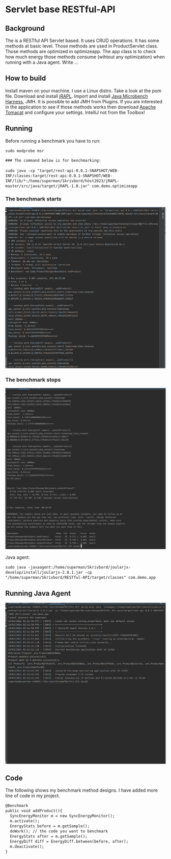 # Servlet base RESTful-API
## Background
The is a RESTful API Servlet based. It uses CRUD operations. It has some methods at basic level.
Those methods are used in ProductServlet class. Those methods are optimized in optimizeapp. The app class is to check how much energy those methods consume (wihtout any optimization) when running with a Java agent. 
Write ...
## How to build
Install maven on your machine. I use a Linux distro. Take a look at the pom file. Download and install [jRAPL](https://github.com/aservet1/jRAPL). Import and install [Java Microbench Harness](https://github.com/openjdk/jmh), JMH. It is poosible to add JMH from Plugins. If you are interested in the application to see if those methods works then download [Apache Tomacat](https://tomcat.apache.org/download-90.cgi) and configure your settings. 
IntelliJ not from the Toolbox! 


## Running
Before running a benchmark you have to run:
```
sudo modprobe msr
```
```
### The command below is for benchmarking:

sudo java -cp "target/rest-api-0.0.1-SNAPSHOT/WEB-INF/classes:target/rest-api-0.0.1-SNAPSHOT/WEB-INF/lib/*:/home/superman/Skrivbord/höst2023/jRAPL-master/src/java/target/jRAPL-1.0.jar" com.demo.optimizeapp
```
### The benchmark starts
![start](https://github.com/IBhbg/RESTful-API/blob/main/images/.b/start.png)
###
### The benchmark stops  
![stop](https://github.com/IBhbg/RESTful-API/blob/main/images/.b/End.png)

Java agent:
```
sudo java -javaagent:/home/superman/Skrivbord/joularjx-develop/install/joularjx-2.8.1.jar -cp "/home/superman/Skrivbord/RESTful-API/target/classes" com.demo.app

```
## Running Java Agent 
![a](https://github.com/IBhbg/RESTful-API/blob/main/images/.a/JavaAgent.png)


## Code
The following shows my benchmark method designs. I have added more line of code in my project.
```
@Benchmark
public void addProduct(){
  SyncEnergyMonitor m = new SyncEnergyMonitor();
  m.activate();
  EnergyStats before = m.getSample();
  doWork(); // the code you want to benchmark
  EnergyStats after = m.getSample();
  EnergyDiff diff = EnergyDiff.between(before, after);
  m.deactivate();
}
